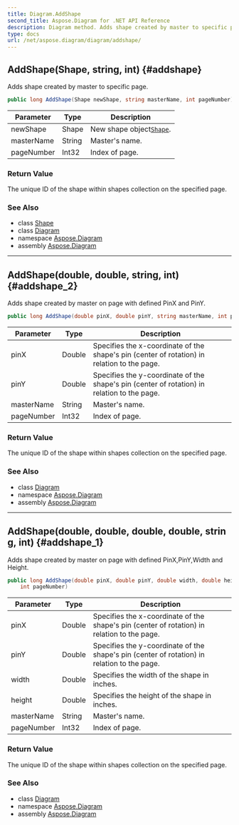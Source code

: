 ```yaml
---
title: Diagram.AddShape
second_title: Aspose.Diagram for .NET API Reference
description: Diagram method. Adds shape created by master to specific page
type: docs
url: /net/aspose.diagram/diagram/addshape/
---
```

## AddShape(Shape, string, int) {#addshape}

Adds shape created by master to specific page.

```csharp
public long AddShape(Shape newShape, string masterName, int pageNumber)
```

| Parameter | Type | Description |
| --- | --- | --- |
| newShape | Shape | New shape object[`Shape`](../../shape/). |
| masterName | String | Master's name. |
| pageNumber | Int32 | Index of page. |

### Return Value

The unique ID of the shape within shapes collection on the specified page.

### See Also

* class [Shape](../../shape/)
* class [Diagram](../)
* namespace [Aspose.Diagram](../../diagram/)
* assembly [Aspose.Diagram](../../../)

---

## AddShape(double, double, string, int) {#addshape_2}

Adds shape created by master on page with defined PinX and PinY.

```csharp
public long AddShape(double pinX, double pinY, string masterName, int pageNumber)
```

| Parameter | Type | Description |
| --- | --- | --- |
| pinX | Double | Specifies the x-coordinate of the shape's pin (center of rotation) in relation to the page. |
| pinY | Double | Specifies the y-coordinate of the shape's pin (center of rotation) in relation to the page. |
| masterName | String | Master's name. |
| pageNumber | Int32 | Index of page. |

### Return Value

The unique ID of the shape within shapes collection on the specified page.

### See Also

* class [Diagram](../)
* namespace [Aspose.Diagram](../../diagram/)
* assembly [Aspose.Diagram](../../../)

---

## AddShape(double, double, double, double, string, int) {#addshape_1}

Adds shape created by master on page with defined PinX,PinY,Width and Height.

```csharp
public long AddShape(double pinX, double pinY, double width, double height, string masterName, 
    int pageNumber)
```

| Parameter | Type | Description |
| --- | --- | --- |
| pinX | Double | Specifies the x-coordinate of the shape's pin (center of rotation) in relation to the page. |
| pinY | Double | Specifies the y-coordinate of the shape's pin (center of rotation) in relation to the page. |
| width | Double | Specifies the width of the shape in inches. |
| height | Double | Specifies the height of the shape in inches. |
| masterName | String | Master's name. |
| pageNumber | Int32 | Index of page. |

### Return Value

The unique ID of the shape within shapes collection on the specified page.

### See Also

* class [Diagram](../)
* namespace [Aspose.Diagram](../../diagram/)
* assembly [Aspose.Diagram](../../../)


